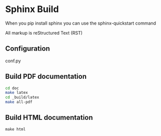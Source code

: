 # Sphinx Build

When you pip install sphinx you can use the sphinx-quickstart command

All markup is reStructured Text (RST)

## Configuration

conf.py

## Build PDF documentation

```bash
cd doc
make latex
cd _build/latex
make all-pdf
```

## Build HTML documentation

```
make html
```
